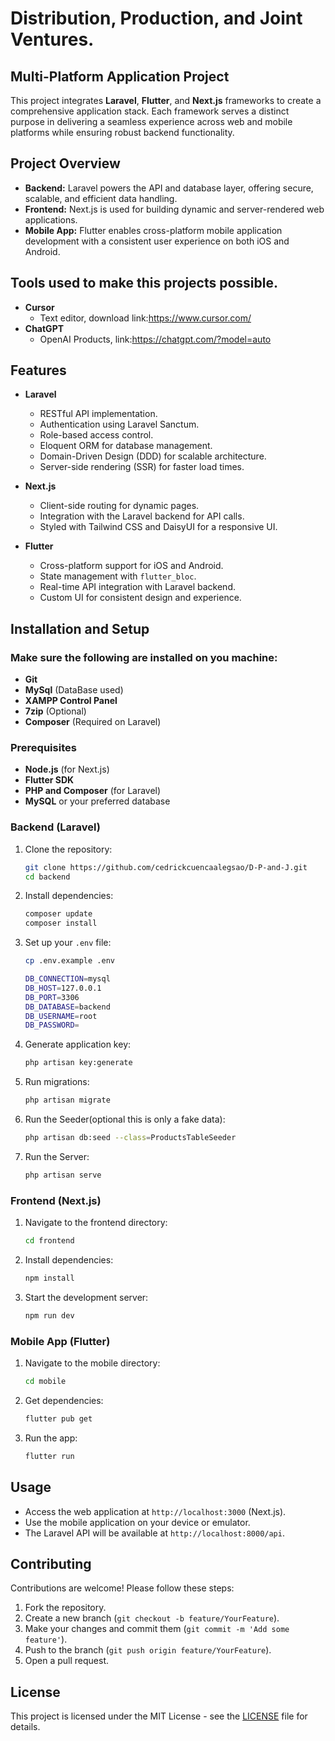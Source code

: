 # Distribution, Production, and Joint Ventures.

## Multi-Platform Application Project

This project integrates **Laravel**, **Flutter**, and **Next.js** frameworks to create a comprehensive application stack. Each framework serves a distinct purpose in delivering a seamless experience across web and mobile platforms while ensuring robust backend functionality.

## Project Overview

- **Backend:** Laravel powers the API and database layer, offering secure, scalable, and efficient data handling.
- **Frontend:** Next.js is used for building dynamic and server-rendered web applications.
- **Mobile App:** Flutter enables cross-platform mobile application development with a consistent user experience on both iOS and Android.

## Tools used to make this projects possible.

- **Cursor**
  - Text editor, download link:https://www.cursor.com/
- **ChatGPT**
  - OpenAI Products, link:https://chatgpt.com/?model=auto

## Features

- **Laravel**

  - RESTful API implementation.
  - Authentication using Laravel Sanctum.
  - Role-based access control.
  - Eloquent ORM for database management.
  - Domain-Driven Design (DDD) for scalable architecture.
  - Server-side rendering (SSR) for faster load times.

- **Next.js**

  - Client-side routing for dynamic pages.
  - Integration with the Laravel backend for API calls.
  - Styled with Tailwind CSS and DaisyUI for a responsive UI.

- **Flutter**
  - Cross-platform support for iOS and Android.
  - State management with `flutter_bloc`.
  - Real-time API integration with Laravel backend.
  - Custom UI for consistent design and experience.

## Installation and Setup

### Make sure the following are installed on you machine:

- **Git**
- **MySql** (DataBase used)
- **XAMPP Control Panel**
- **7zip** (Optional)
- **Composer** (Required on Laravel)

### Prerequisites

- **Node.js** (for Next.js)
- **Flutter SDK**
- **PHP and Composer** (for Laravel)
- **MySQL** or your preferred database

### Backend (Laravel)

1. Clone the repository:
   ```bash
   git clone https://github.com/cedrickcuencaalegsao/D-P-and-J.git
   cd backend
   ```
2. Install dependencies:
   ```bash
   composer update
   composer install
   ```
3. Set up your `.env` file:

   ```bash
   cp .env.example .env

   DB_CONNECTION=mysql
   DB_HOST=127.0.0.1
   DB_PORT=3306
   DB_DATABASE=backend
   DB_USERNAME=root
   DB_PASSWORD=
   ```

4. Generate application key:
   ```bash
   php artisan key:generate
   ```
5. Run migrations:
   ```bash
   php artisan migrate
   ```
6. Run the Seeder(optional this is only a fake data):
   ```bash
   php artisan db:seed --class=ProductsTableSeeder
   ```
7. Run the Server:
   ```bash
   php artisan serve
   ```

### Frontend (Next.js)

1. Navigate to the frontend directory:
   ```bash
   cd frontend
   ```
2. Install dependencies:
   ```bash
   npm install
   ```
3. Start the development server:
   ```bash
   npm run dev
   ```

### Mobile App (Flutter)

1. Navigate to the mobile directory:
   ```bash
   cd mobile
   ```
2. Get dependencies:
   ```bash
   flutter pub get
   ```
3. Run the app:
   ```bash
   flutter run
   ```

## Usage

- Access the web application at `http://localhost:3000` (Next.js).
- Use the mobile application on your device or emulator.
- The Laravel API will be available at `http://localhost:8000/api`.

## Contributing

Contributions are welcome! Please follow these steps:

1. Fork the repository.
2. Create a new branch (`git checkout -b feature/YourFeature`).
3. Make your changes and commit them (`git commit -m 'Add some feature'`).
4. Push to the branch (`git push origin feature/YourFeature`).
5. Open a pull request.

## License

This project is licensed under the MIT License - see the [LICENSE](LICENSE) file for details.
